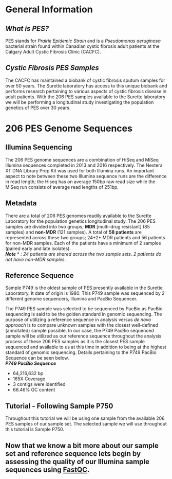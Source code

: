 
# General Information
## *What is PES?*
PES stands for *Prairie Epidemic Strain* and is a *Pseudomonas aeruginosa* bacterial strain found within Canadian cystic fibrosis adult patients at the Calgary Adult Cystic Fibrosis Clinic (CACFC). 

## *Cystic Fibrosis PES Samples*
The CACFC has maintained a biobank of cystic fibrosis sputum samples for over 50 years. The Surette laboratory has access to this unique biobank and performs research pertaining to various aspects of cystic fibrosis disease in adult patients. 
With the 206 PES samples available to the Surette laboratory we will be performing a longitudinal study investigating the population genetics of PES over 30 years. 

# 206 PES Genome Sequences
## Illumina Sequencing
The 206 PES genome sequences are a combination of HiSeq and MiSeq Illumina sequences completed in 2013 and 2016 respectively. The Nextera XT DNA Library Prep Kit was used for both Illumina runs. An important aspect to note between these two Illumina sequence runs are the difference in read length; the Hiseq has on average 150bp raw read size while the MiSeq run consists of average read lengths of 251bp.  

## Metadata
There are a total of 206 PES genomes readily available to the Surette Laboratory for the population genetics longitudinal study. The 206 PES samples are divided into two groups; **MDR** [multi-drug resistant] (85 samples) and **non-MDR** (121 samples).  A total of **58 patients** are represented across these two groups; 24+2* MDR patients and 56 patients for non-MDR samples. Each of the patients have a minimum of 2 samples (paired early and late isolates).  
***Note*** * *: 24 patients are shared across the two sample sets. 2 patients do not have non-MDR samples.* 

## Reference Sequence
Sample P749 is the oldest sample of PES presently available in the Surette Laboratory. It date of origin is 1980. This P749 sample was sequenced by 2 different genome sequencers, Illumina and PacBio Sequencer.  

The P749 PES sample was selected to be sequenced by PacBio as PacBio sequencing is said to be the golden standard in genomic 
sequencing. The purpose of utilizing a reference sequence in analysis versus *de novo approach* is to compare unknown samples with the closest well-defined (annotated) sample possible. In our case, the P749 PacBio sequenced sample will be utilized as our reference sequence throughout the analysis process of these 206 PES samples as it is the closest PES sample sequenced and available to us at this time in addition to being at the highest standard of genomic sequencing. Details pertaining to the P749 PacBio Sequence can be seen below.  
***P749 PacBio Sequence***
 - 64,216,632 bp 
 - 165X Coverage 
 - 3 contigs were identified
 - 66.46% GC content

## Tutorial - Following Sample P750  
Throughout this tutorial we will be using one sample from the available 206 PES samples of our sample set. The selected sample we will use throughout this tutorial is Sample P750.  

## Now that we know a bit more about our sample set and reference sequence lets begin by assessing the quality of our Illumina sample sequences using [FastQC](https://github.com/rszymkiewicz/Comparison_of_Mappers/blob/master/3_Quality_Preparations_Inital_FastQC.md).
